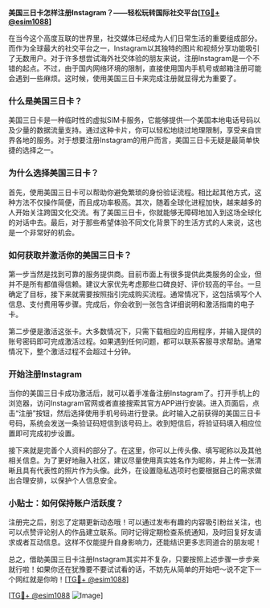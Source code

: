 **美国三日卡怎样注册Instagram？——轻松玩转国际社交平台[[TG💪+ @esim1088](https://t.me/s/esim1088)]**

在当今这个高度互联的世界里，社交媒体已经成为人们日常生活的重要组成部分。而作为全球最大的社交平台之一，Instagram以其独特的图片和视频分享功能吸引了无数用户。对于许多想尝试海外社交体验的朋友来说，注册Instagram是一个不错的起点。不过，由于国内网络环境的限制，直接使用国内手机号或邮箱注册可能会遇到一些麻烦。这时候，使用美国三日卡来完成注册就显得尤为重要了。

### 什么是美国三日卡？

美国三日卡是一种临时性的虚拟SIM卡服务，它能够提供一个美国本地电话号码以及少量的数据流量支持。通过这种卡片，你可以轻松地绕过地理限制，享受来自世界各地的服务。对于想要注册Instagram的用户而言，美国三日卡无疑是最简单快捷的选择之一。

### 为什么选择美国三日卡？

首先，使用美国三日卡可以帮助你避免繁琐的身份验证流程。相比起其他方式，这种方法不仅操作简便，而且成功率极高。其次，随着全球化进程加快，越来越多的人开始关注跨国文化交流。有了美国三日卡，你就能够无障碍地加入到这场全球化的对话中去。最后，对于那些希望体验不同文化背景下的生活方式的人来说，这也是一个非常好的机会。

### 如何获取并激活你的美国三日卡？

第一步当然是找到可靠的服务提供商。目前市面上有很多提供此类服务的企业，但并不是所有都值得信赖。建议大家优先考虑那些口碑良好、评价较高的平台。一旦确定了目标，接下来就需要按照指引完成购买流程。通常情况下，这包括填写个人信息、支付费用等步骤。完成后，你会收到一张包含详细说明和激活指南的电子卡。

第二步便是激活这张卡。大多数情况下，只需下载相应的应用程序，并输入提供的账号密码即可完成激活过程。如果遇到任何问题，都可以联系客服寻求帮助。通常情况下，整个激活过程不会超过十分钟。

### 开始注册Instagram

当你的美国三日卡成功激活后，就可以着手准备注册Instagram了。打开手机上的浏览器，访问Instagram官网或者直接搜索其官方APP进行安装。进入页面后，点击“注册”按钮，然后选择使用手机号码进行登录。此时输入之前获得的美国三日卡号码，系统会发送一条验证码短信到该号码上。收到短信后，将验证码填入相应位置即可完成初步设置。

接下来就是完善个人资料的部分了。在这里，你可以上传头像、填写昵称以及其他相关信息。为了更好地融入社区，建议尽量使用真实姓名作为昵称，并上传一张清晰且具有代表性的照片作为头像。此外，在设置隐私选项时也要根据自己的需求做出合理安排，以保护个人信息安全。

### 小贴士：如何保持账户活跃度？

注册完之后，别忘了定期更新动态哦！可以通过发布有趣的内容吸引粉丝关注，也可以点赞评论别人的作品建立联系。同时记得定期检查系统通知，及时回复好友请求或者互动信息。这样不仅能提升自身影响力，还能结识更多志同道合的朋友呢！

总之，借助美国三日卡注册Instagram其实并不复杂，只要按照上述步骤一步步来就行啦！如果你还在犹豫要不要试试看的话，不妨先从简单的开始吧～说不定下一个网红就是你哟！[[TG💪+ @esim1088](https://t.me/s/esim1088)]

[[TG💪+ @esim1088](https://t.me/s/esim1088) ![Image](https://i.postimg.cc/4NQfJmqS/Snipaste-2025-05-13-00-14-12.png)]